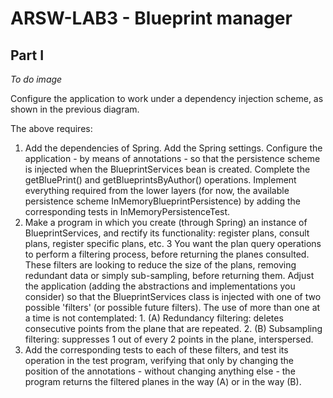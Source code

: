 # ARSW-LAB3 - Blueprint manager

## Part I

  _To do image_

Configure the application to work under a dependency injection scheme, as shown in the previous diagram.
  
The above requires:
  1. Add the dependencies of Spring. Add the Spring settings. Configure the application - by means of annotations - so that the persistence scheme is injected when the BlueprintServices bean is created. Complete the getBluePrint() and getBlueprintsByAuthor() operations. Implement everything required from the lower layers (for now, the available persistence scheme InMemoryBlueprintPersistence) by adding the corresponding tests in InMemoryPersistenceTest.
  2. Make a program in which you create (through Spring) an instance of BlueprintServices, and rectify its functionality: register plans, consult plans, register specific plans, etc.
  3 You want the plan query operations to perform a filtering process, before returning the planes consulted. These filters are looking to reduce the size of the plans, removing redundant data or simply sub-sampling, before returning them. Adjust the application (adding the abstractions and implementations you consider) so that the BlueprintServices class is injected with one of two possible 'filters' (or possible future filters). The use of more than one at a time is not contemplated:
    1. (A) Redundancy filtering: deletes consecutive points from the plane that are repeated.
    2. (B) Subsampling filtering: suppresses 1 out of every 2 points in the plane, interspersed. 
  4. Add the corresponding tests to each of these filters, and test its operation in the test program, verifying that only by changing the position of the annotations - without changing anything else - the program returns the filtered planes in the way (A) or in the way (B).
